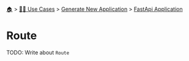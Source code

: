 <!--startTocHeader-->
[🏠](../../../README.md) > [👷🏽 Use Cases](../../README.md) > [Generate New Application](../README.md) > [FastApi Application](README.md)
# Route
<!--endTocHeader-->
TODO: Write about `Route`
<!--startTocSubTopic-->
<!--endTocSubTopic-->